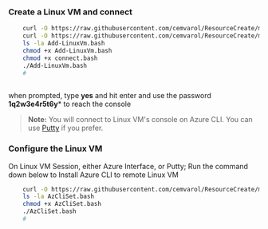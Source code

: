 ### Create a Linux VM and connect

```sh
    curl -O https://raw.githubusercontent.com/cemvarol/ResourceCreate/main/Ids-Lab-Linux/Add-LinuxVm.bash
    curl -O https://raw.githubusercontent.com/cemvarol/ResourceCreate/main/Ids-Lab-Linux/connect.bash
    ls -la Add-LinuxVm.bash
    chmod +x Add-LinuxVm.bash
    chmod +x connect.bash
    ./Add-LinuxVm.bash
    #
    
```       
when prompted, type **yes** and hit enter and use the password **1q2w3e4r5t6y*** to reach the console 



> **Note:**  You will connect to Linux VM's console on Azure CLI. You can use [Putty](https://www.chiark.greenend.org.uk/~sgtatham/putty/latest.html) if you prefer. 


### Configure the Linux VM

On Linux VM Session, either Azure Interface, or Putty;
Run the command down below to Install Azure CLI to remote Linux VM


```sh
    curl -O https://raw.githubusercontent.com/cemvarol/ResourceCreate/main/Ids-Lab-Linux/AzCliSet.bash
    ls -la AzCliSet.bash
    chmod +x AzCliSet.bash
    ./AzCliSet.bash
    #
```       
    

